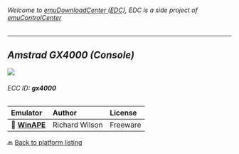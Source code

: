 ###### Welcome to [emuDownloadCenter (EDC)](https://github.com/PhoenixInteractiveNL/emuDownloadCenter/wiki/), EDC is a side project of [emuControlCenter](https://github.com/PhoenixInteractiveNL/emuControlCenter/wiki/)
***
## _Amstrad GX4000 (Console)_
![](https://raw.githubusercontent.com/wiki/PhoenixInteractiveNL/emuDownloadCenter/images_platform/ecc_gx4000_teaser.png)
###### ECC ID: **gx4000**

| Emulator   | Author      | License     |
|:-----------|:------------|:------------|
| :file_folder: [**WinAPE**](https://github.com/PhoenixInteractiveNL/emuDownloadCenter/wiki/Emulator-winape#menu) | Richard Wilson | Freeware |

:back: [Back to platform listing](https://github.com/PhoenixInteractiveNL/emuDownloadCenter/wiki/EDC-Platform-List)
